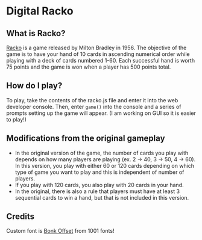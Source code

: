 # Digital Racko
## What is Racko?
[Racko](https://en.wikipedia.org/wiki/Rack-O) is a game released by Milton Bradley in 1956. The objective of the game is to have your hand of 10 cards in ascending numerical order while playing with a deck of cards numbered 1-60. Each successful hand is worth 75 points and the game is won when a player has 500 points total.

## How do I play?
To play, take the contents of the racko.js file and enter it into the web developer console. Then, enter `game()` into the console and a series of prompts setting up the game will
appear. (I am working on GUI so it is easier to play!)

## Modifications from the original gameplay
- In the original version of the game, the number of cards you play with depends on how many players are playing (ex. 2 -> 40, 3 -> 50, 4 -> 60). In this version, you play with either 60 or 120 cards depending on which type of game you want to play and this is independent of number of players.
- If you play with 120 cards, you also play with 20 cards in your hand.
- In the original, there is also a rule that players must have at least 3 sequential cards to win a hand, but that is not included in this version.

## Credits
Custom font is [Bonk Offset](https://www.1001fonts.com/bonk-font.html) from 1001 fonts!
